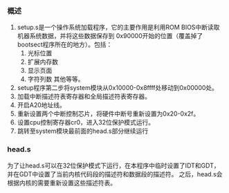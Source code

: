 ### 概述

1. setup.s是一个操作系统加载程序，它的主要作用是利用ROM BIOS中断读取机器系统数据，并将这些数据保存到
0x90000开始的位置（覆盖掉了bootsect程序所在的地方）。包括：
    1. 光标位置
    2. 扩展内存数
    3. 显示页面
    4. 字符列数
    其他等等。
2. setup程序第二步将system模块从0x10000-0x8ffff处移动到0x00000处。
3. 加载中断描述符表寄存器和全局描述符表寄存器。
4. 开启A20地址线。
5. 重新设置两个中断控制芯片，将硬件中断号重新设置为0x20-0x2f。
6. 设置cpu控制寄存器cr0，进入32位保护模式运行。
7. 跳转至system模块最前面的head.s部分继续运行

### head.s

为了让head.s可以在32位保护模式下运行，在本程序中临时设置了IDT和GDT，并在GDT中设置了当前内核代码段的描述符和数据段的描述符。
之后，head.s会根据内核的需要重新设置这些描述符表。

